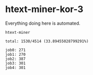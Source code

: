# htext-miner-kor-3

Everything doing here is automated.

```
htext-miner

total: 1530/4514 (33.89455028799291%)

job0: 271
job1: 270
job2: 387
job3: 301
job4: 301
```